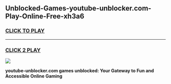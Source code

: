 
## Unblocked-Games-youtube-unblocker.com-Play-Online-Free-xh3a6
<h3>
<a href="https://premium76.site?title=youtube-unblocker.com&ref=26A">CLICK TO PLAY</a></h3>
<hr>

<h3>
<a href="https://premium76.site?title=youtube-unblocker.com&ref=26A">CLICK 2 PLAY</a>
  
</h3>

<a href="https://premium76.site?title=youtube-unblocker.com&ref=26A"><img src="https://clearcache.store/games.png"></a>


**youtube-unblocker.com games unblocked: Your Gateway to Fun and Accessible Online Gaming**
